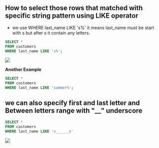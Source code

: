 ## How to select those rows that matched with specific string pattern using LIKE operator

 - we use WHERE last_name LIKE 's%' it means last_name must be start with s but after s it contain any letters.

 ```sql 
 SELECT *  
 FROM customers 
 WHERE last_name LIKE 's%';
 ```
 <img src=./Images/6Capture.PNG></img>


 **Another Example**
 
 ```sql
 SELECT * 
 FROM customers 
 WHERE last_name LIKE 'summer%'; 
 ```
## we can also specify first and last letter and Between letters range with "__" underscore

 ```sql
 SELECT *  
 FROM customers 
 WHERE last_name LIKE 'v______s'
 ```
 <img src=./Images/7Capture.PNG></img>


